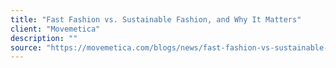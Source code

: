 ```yaml
---
title: "Fast Fashion vs. Sustainable Fashion, and Why It Matters"
client: "Movemetica"
description: ""
source: "https://movemetica.com/blogs/news/fast-fashion-vs-sustainable-fashion"
---
```

